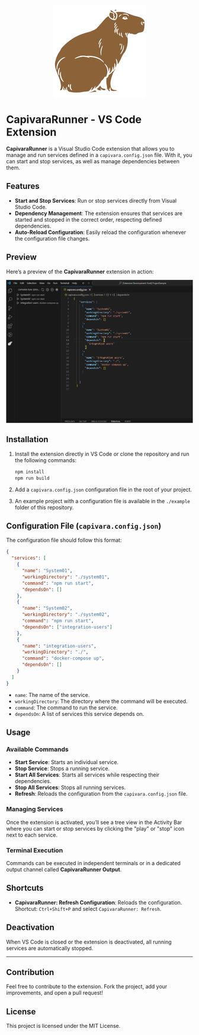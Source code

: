 <p align="center">
  <img src="./assets/capivara_runner_logo.png" alt="CapivaraRunner Logo" />
</p>

# CapivaraRunner - VS Code Extension

**CapivaraRunner** is a Visual Studio Code extension that allows you to manage and run services defined in a `capivara.config.json` file. With it, you can start and stop services, as well as manage dependencies between them.

## Features

- **Start and Stop Services**: Run or stop services directly from Visual Studio Code.
- **Dependency Management**: The extension ensures that services are started and stopped in the correct order, respecting defined dependencies.
- **Auto-Reload Configuration**: Easily reload the configuration whenever the configuration file changes.

## Preview

Here’s a preview of the **CapivaraRunner** extension in action:

<p align="center">
  <img src="./assets/capivara-extension-screenshot.png" alt="CapivaraRunner Extension Screenshot" />
</p>

## Installation

1. Install the extension directly in VS Code or clone the repository and run the following commands:
    ```bash
    npm install
    npm run build
    ```

2. Add a `capivara.config.json` configuration file in the root of your project.
3. An example project with a configuration file is available in the `./example` folder of this repository.

## Configuration File (`capivara.config.json`)

The configuration file should follow this format:

```json
{
  "services": [
    {
      "name": "System01",
      "workingDirectory": "./system01",
      "command": "npm run start",
      "dependsOn": []
    },
    {
      "name": "System02",
      "workingDirectory": "./system02",
      "command": "npm run start",
      "dependsOn": ["integration-users"]
    },
    {
      "name": "integration-users",
      "workingDirectory": "./",
      "command": "docker-compose up",
      "dependsOn": []
    }
  ]
}
```
- `name`: The name of the service.
- `workingDirectory`: The directory where the command will be executed.
- `command`: The command to run the service.
- `dependsOn`: A list of services this service depends on.

## Usage
### Available Commands
- **Start Service**: Starts an individual service.
- **Stop Service**: Stops a running service.
- **Start All Services**: Starts all services while respecting their dependencies.
- **Stop All Services**: Stops all running services.
- **Refresh**: Reloads the configuration from the `capivara.config.json` file.

### Managing Services

Once the extension is activated, you’ll see a tree view in the Activity Bar where you can start or stop services by clicking the "play" or "stop" icon next to each service.

### Terminal Execution

Commands can be executed in independent terminals or in a dedicated output channel called **CapivaraRunner Output**.

## Shortcuts

- **CapivaraRunner: Refresh Configuration**: Reloads the configuration. Shortcut: `Ctrl+Shift+P` and select `CapivaraRunner: Refresh`.

## Deactivation

When VS Code is closed or the extension is deactivated, all running services are automatically stopped.

---

## Contribution

Feel free to contribute to the extension. Fork the project, add your improvements, and open a pull request!

## License

This project is licensed under the MIT License.